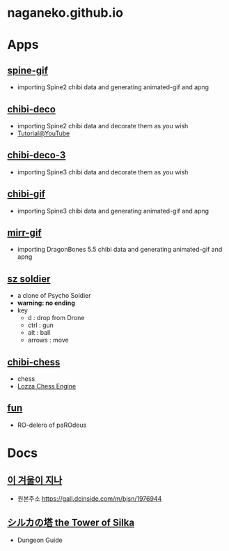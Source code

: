 # naganeko.github.io

# Apps

## [spine-gif](https://naganeko.github.io/spine-gif)

- importing Spine2 chibi data and generating animated-gif and apng

## [chibi-deco](https://naganeko.github.io/chibi-deco)

- importing Spine2 chibi data and decorate them as you wish 
- [Tutorial@YouTube](https://youtu.be/Sc_bZ5j4NYI)

## [chibi-deco-3](https://naganeko.github.io/chibi-deco-3)

- importing Spine3 chibi data and decorate them as you wish 


## [chibi-gif](https://naganeko.github.io/chibi-gif)

- importing Spine3 chibi data and generating animated-gif and apng


## [mirr-gif](https://naganeko.github.io/mirr-gif)

- importing DragonBones 5.5 chibi data and generating animated-gif and apng

## [sz soldier](https://naganeko.github.io/sz_soldier/)

- a clone of Psycho Soldier
- **warning: no ending**
- key 
  * d : drop from Drone
  * ctrl : gun
  * alt : ball
  * arrows : move


## [chibi-chess](naganeko.github.io/gfl-chess/)

- chess
- [Lozza Chess Engine](https://github.com/op12no2/lozza)

## [fun](https://naganeko.github.io/fun/)

- RO-delero of paROdeus


# Docs
## [이 겨울이 지나](https://naganeko.github.io/winter-of-dolls/)

- 원본주소 https://gall.dcinside.com/m/bjsn/1976944 

## [シルカの塔 the Tower of Silka](https://naganeko.github.io/tower-of-silka/)

- Dungeon Guide
